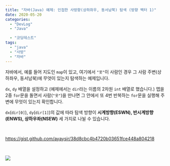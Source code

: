 ```yaml
---
title: "자바(Java) 예제: 인접한 사방향(상하좌우, 동서남북) 탐색 (방향 벡터 1)"
date: 2020-05-20
categories: 
  - "DevLog"
  - "Java"

  - "코딩테스트"
tags: 
  - "java"
  - "사방"
  - "자바"
---
```


자바에서, 예를 들어 지도인 `map`이 있고, 여기에서 `"옷"`이 사람인 경우 그 사람 주변(상하좌우, 동서남북)에 무엇이 있는지 탐색하는 예제입니다.

`dx`, `dy` 배열을 설정하고 (예제에서는 `dir`라는 이름의 2차원 `int` 배열로 했습니다.) 맵을 2중 `for`문을 돌면서 사람(`"옷"`)을 만나면 그 안에서 또 4번 반복하는 `for`문을 실행해 주변에 무엇이 있는지 확인합니다.

`dx`(`dir[0]`), `dy`(`dir[1]`)의 값에 따라 탐색 방향이 **시계방향(ESWN), 반시계방향(ENWS), 상하우좌(NSEW)** 세 가지로 나뉠 수 있습니다.

 

https://gist.github.com/ayaysir/38d8cbc4b4720b03651fce448a804218

 

![](./assets/img/wp-content/uploads/2020/05/스크린샷-2020-05-20-오후-3.41.51.png)
